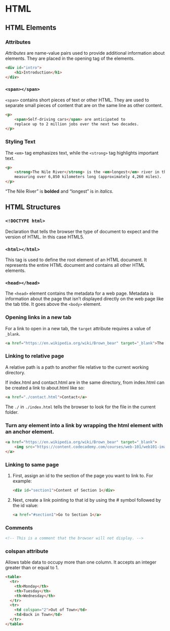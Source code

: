 # HTML

## HTML Elements

### Attributes

*Attributes* are name-value pairs used to provide additional information about elements. They are placed in the opening tag of the elements.

```HTML
<div id="intro">
    <h1>Introduction</h1>
</div>
```

### `<span></span>`

`<span>` contains short pieces of text or other HTML. They are used to separate small pieces of content that are on the same line as other content.

```HTML
<p>
    <span>Self-driving cars</span> are anticipated to 
    replace up to 2 million jobs over the next two decades.
</p>
```

### Styling Text

The `<em>` tag emphasizes text, while the `<strong>` tag highlights important text.

```HTML
<p>
    <strong>The Nile River</strong> is the <em>longest</em> river in the world, 
    measuring over 6,850 kilometers long (approximately 4,260 miles).
</p>
```

“The Nile River” is **bolded** and “longest” is in _italics_.

## HTML Structures

### `<!DOCTYPE html>`

Declaration that tells the browser the type of document to expect and the version of HTML. In this case HTML5.

### `<html></html>`

This tag is used to define the root element of an HTML document. It represents the entire HTML document and contains all other HTML elements.

### `<head></head>`

The `<head>` element contains the metadata for a web page. Metadata is information about the page that isn’t displayed directly on the web page like the tab title. It goes above the `<body>` element.

### Opening links in a new tab

For a link to open in a new tab, the `target` attribute requires a value of `_blank`.

```html
<a href="https://en.wikipedia.org/wiki/Brown_bear" target="_blank">The Brown Bear</a>
```

### Linking to relative page

A relative path is a path to another file relative to the current working directory.

If index.html and contact.html are in the same directory, from index.html can be created a link to about.html like so:

```html
<a href="./contact.html">Contact</a>
```

The `./` in `./index.html` tells the browser to look for the file in the current folder.

###  Turn any element into a link by wrapping the html element with an anchor element.

```html
<a href="https://en.wikipedia.org/wiki/Brown_bear" target="_blank">
    <img src="https://content.codecademy.com/courses/web-101/web101-image_brownbear.jpg" alt="A Brown bear"/>
</a>
```

### Linking to same page

1. First, assign an id to the section of the page you want to link to. For example:
    ```html
    <div id="section1">Content of Section 1</div>
    ```
2. Next, create a link pointing to that id by using the # symbol followed by the id value:
    ```html
    <a href="#section1">Go to Section 1</a>
    ```
### Comments

```html
<!-- This is a comment that the browser will not display. -->
```

### colspan attribute

Allows table data to occupy more than one column. It accepts an integer greater than or equal to 1.

```html
<table>
  <tr>
    <th>Monday</th>
    <th>Tuesday</th>
    <th>Wednesday</th>
  </tr>
  <tr>
    <td colspan="2">Out of Town</td>
    <td>Back in Town</td>
  </tr>
</table>
```